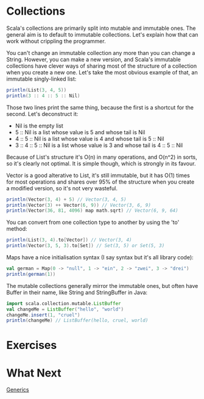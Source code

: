 Collections
===========

Scala's collections are primarily split into mutable and immutable ones.  The general aim is to default to immutable collections.  Let's explain how that can work without crippling the programmer.

You can't change an immutable collection any more than you can change a String.  However, you can make a new version, and Scala's immutable collections have clever ways of sharing most of the structure of a collection when you create a new one.  Let's take the most obvious example of that, an immutable singly-linked list:

```scala
println(List(3, 4, 5))
println(3 :: 4 :: 5 :: Nil)
```

Those two lines print the same thing, because the first is a shortcut for the second.  Let's deconstruct it:

* Nil is the empty list
* 5 :: Nil is a list whose value is 5 and whose tail is Nil
* 4 :: 5 :: Nil is a list whose value is 4 and whose tail is 5 :: Nil
* 3 :: 4 :: 5 :: Nil is a list whose value is 3 and whose tail is 4 :: 5 :: Nil

Because of List's structure it's O(n) in many operations, and O(n^2) in sorts, so it's clearly not optimal.  It is simple though, which is strongly in its favour.

Vector is a good alterative to List, it's still immutable, but it has O(1) times for most operations and shares over 95% of the structure when you create a modified version, so it's not very wasteful.

```scala
println(Vector(3, 4) + 5) // Vector(3, 4, 5)
println(Vector(3) ++ Vector(6, 9)) // Vector(3, 6, 9)
println(Vector(36, 81, 4096) map math.sqrt) // Vector(6, 9, 64)
```

You can convert from one collection type to another by using the 'to' method:

```scala
println(List(3, 4).to[Vector]) // Vector(3, 4)
println(Vector(3, 5, 3).to[Set]) // Set(3, 5) or Set(5, 3)
```

Maps have a nice initialisation syntax (I say syntax but it's all library code):

```scala
val german = Map(0 -> "null", 1 -> "ein", 2 -> "zwei", 3 -> "drei")
println(german(1))
```

The mutable collections generally mirror the immutable ones, but often have Buffer in their name, like String and StringBuffer in Java:

```scala
import scala.collection.mutable.ListBuffer
val changeMe = ListBuffer("hello", "world")
changeMe.insert(1, "cruel")
println(changeMe) // ListBuffer(hello, cruel, world)
```

Exercises
=========

What Next
=========

[Generics](Generics.md)
